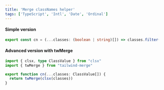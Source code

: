 ```yaml
---
title: 'Merge classNames helper'
tags: ['TypeScript', 'Intl', 'Date', 'Ordinal']
---
```


#### Simple version

```typescript
export const cn = (...classes: (boolean | string)[]) => classes.filter(Boolean).join(' ');
```

#### Advanced version with twMerge

```typescript
import { clsx, type ClassValue } from "clsx"
import { twMerge } from "tailwind-merge"

export function cn(...classes: ClassValue[]) {
  return twMerge(clsx(classes))
}
```